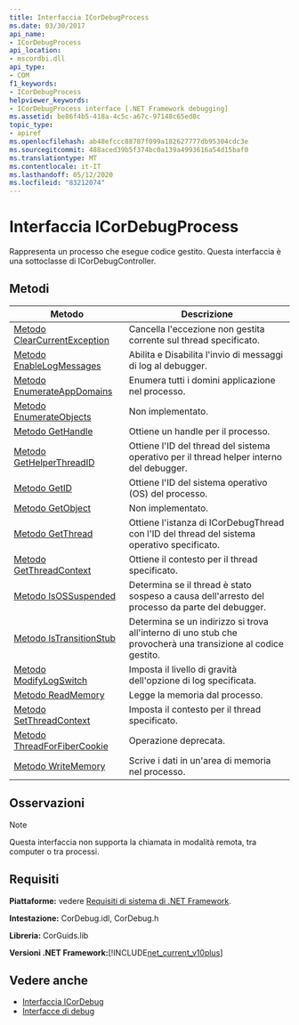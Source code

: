 ```yaml
---
title: Interfaccia ICorDebugProcess
ms.date: 03/30/2017
api_name:
- ICorDebugProcess
api_location:
- mscordbi.dll
api_type:
- COM
f1_keywords:
- ICorDebugProcess
helpviewer_keywords:
- ICorDebugProcess interface [.NET Framework debugging]
ms.assetid: be86f4b5-418a-4c5c-a67c-97148c65ed8c
topic_type:
- apiref
ms.openlocfilehash: ab48efccc88787f099a182627777db95304cdc3e
ms.sourcegitcommit: 488aced39b5f374bc0a139a4993616a54d15baf0
ms.translationtype: MT
ms.contentlocale: it-IT
ms.lasthandoff: 05/12/2020
ms.locfileid: "83212074"
---
```

# <a name="icordebugprocess-interface"></a>Interfaccia ICorDebugProcess
Rappresenta un processo che esegue codice gestito. Questa interfaccia è una sottoclasse di ICorDebugController.  
  
## <a name="methods"></a>Metodi  
  
|Metodo|Descrizione|  
|------------|-----------------|  
|[Metodo ClearCurrentException](icordebugprocess-clearcurrentexception-method.md)|Cancella l'eccezione non gestita corrente sul thread specificato.|  
|[Metodo EnableLogMessages](icordebugprocess-enablelogmessages-method.md)|Abilita e Disabilita l'invio di messaggi di log al debugger.|  
|[Metodo EnumerateAppDomains](icordebugprocess-enumerateappdomains-method.md)|Enumera tutti i domini applicazione nel processo.|  
|[Metodo EnumerateObjects](icordebugprocess-enumerateobjects-method.md)|Non implementato.|  
|[Metodo GetHandle](icordebugprocess-gethandle-method.md)|Ottiene un handle per il processo.|  
|[Metodo GetHelperThreadID](icordebugprocess-gethelperthreadid-method.md)|Ottiene l'ID del thread del sistema operativo per il thread helper interno del debugger.|  
|[Metodo GetID](icordebugprocess-getid-method.md)|Ottiene l'ID del sistema operativo (OS) del processo.|  
|[Metodo GetObject](icordebugprocess-getobject-method.md)|Non implementato.|  
|[Metodo GetThread](icordebugprocess-getthread-method.md)|Ottiene l'istanza di ICorDebugThread con l'ID del thread del sistema operativo specificato.|  
|[Metodo GetThreadContext](icordebugprocess-getthreadcontext-method.md)|Ottiene il contesto per il thread specificato.|  
|[Metodo IsOSSuspended](icordebugprocess-isossuspended-method.md)|Determina se il thread è stato sospeso a causa dell'arresto del processo da parte del debugger.|  
|[Metodo IsTransitionStub](icordebugprocess-istransitionstub-method.md)|Determina se un indirizzo si trova all'interno di uno stub che provocherà una transizione al codice gestito.|  
|[Metodo ModifyLogSwitch](icordebugprocess-modifylogswitch-method.md)|Imposta il livello di gravità dell'opzione di log specificata.|  
|[Metodo ReadMemory](icordebugprocess-readmemory-method.md)|Legge la memoria dal processo.|  
|[Metodo SetThreadContext](icordebugprocess-setthreadcontext-method.md)|Imposta il contesto per il thread specificato.|  
|[Metodo ThreadForFiberCookie](icordebugprocess-threadforfibercookie-method.md)|Operazione deprecata.|  
|[Metodo WriteMemory](icordebugprocess-writememory-method.md)|Scrive i dati in un'area di memoria nel processo.|  
  
## <a name="remarks"></a>Osservazioni  
  
> [!NOTE]
> Questa interfaccia non supporta la chiamata in modalità remota, tra computer o tra processi.  
  
## <a name="requirements"></a>Requisiti  
 **Piattaforme:** vedere [Requisiti di sistema di .NET Framework](../../get-started/system-requirements.md).  
  
 **Intestazione:** CorDebug.idl, CorDebug.h  
  
 **Libreria:** CorGuids.lib  
  
 **Versioni .NET Framework:**[!INCLUDE[net_current_v10plus](../../../../includes/net-current-v10plus-md.md)]  
  
## <a name="see-also"></a>Vedere anche

- [Interfaccia ICorDebug](icordebug-interface.md)
- [Interfacce di debug](debugging-interfaces.md)

